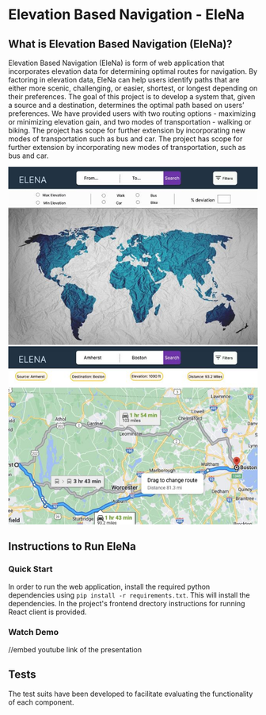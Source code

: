 # Elevation Based Navigation - EleNa

## What is Elevation Based Navigation (EleNa)?
Elevation Based Navigation (EleNa) is form of web application that incorporates elevation data for determining optimal routes for navigation. By factoring in elevation data, EleNa can help users identify paths that are either more scenic, challenging, or easier, shortest, or longest depending on their preferences. The goal of this project is to develop a system that, given a source and a destination, determines the optimal path based on users’ preferences. We have provided users with two routing options - maximizing or minimizing elevation gain, and two modes of transportation - walking or biking. The project has scope for further extension by incorporating new modes of transportation such as bus and car. The project has scope for further extension by incorporating new modes of transportation, such as bus and car.

![](Images/1.JPG)
![](Images/2.JPG)

## Instructions to Run EleNa
### Quick Start
In order to run the web application, install the required python dependencies using `pip install -r requirements.txt`. This will install the dependencies. In the project's frontend drectory instructions for running React client is provided.

### Watch Demo
//embed youtube link of the presentation

## Tests
The test suits have been developed to facilitate evaluating the functionality of each component.
